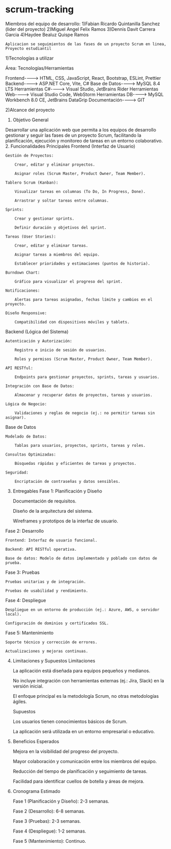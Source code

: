 # scrum-tracking

Miembros del equipo de desarrollo:
1)Fabian Ricardo Quintanilla Sanchez (lider del proyecto)
2)Miguel Angel Felix Ramos
3)Dennis Davit Carrera Garcia
4)Haydee Bealuz Quispe Ramos


    Aplicacion se seguimientos de las fases de un proyecto Scrum en linea, Proyecto estudiantil
 
1)Tecnologías a utilizar

Área: Tecnologías/Herramientas

Frontend---->  HTML, CSS, JavaScript, React, Bootstrap, ESLint, Prettier
Backend---->  ASP.NET Core, Vite, C#
Base de Datos---->  MySQL 8.4 LTS
Herramientas C#---->  Visual Studio, JetBrains Rider
Herramientas Web---->  Visual Studio Code, WebStorm
Herramientas DB---->  MySQL Workbench 8.0 CE, JetBrains DataGrip
Documentación---->  GIT




2)Alcance del proyecto

1. Objetivo General

Desarrollar una aplicación web que permita a los equipos de desarrollo gestionar y seguir las fases de un proyecto Scrum, facilitando la planificación, ejecución y monitoreo de tareas en un entorno colaborativo.
2. Funcionalidades Principales
Frontend (Interfaz de Usuario)

    Gestión de Proyectos:

        Crear, editar y eliminar proyectos.

        Asignar roles (Scrum Master, Product Owner, Team Member).

    Tablero Scrum (Kanban):

        Visualizar tareas en columnas (To Do, In Progress, Done).

        Arrastrar y soltar tareas entre columnas.

    Sprints:

        Crear y gestionar sprints.

        Definir duración y objetivos del sprint.

    Tareas (User Stories):

        Crear, editar y eliminar tareas.

        Asignar tareas a miembros del equipo.

        Establecer prioridades y estimaciones (puntos de historia).

    Burndown Chart:

        Gráfico para visualizar el progreso del sprint.

    Notificaciones:

        Alertas para tareas asignadas, fechas límite y cambios en el proyecto.

    Diseño Responsive:

        Compatibilidad con dispositivos móviles y tablets.

Backend (Lógica del Sistema)

    Autenticación y Autorización:

        Registro e inicio de sesión de usuarios.

        Roles y permisos (Scrum Master, Product Owner, Team Member).

    API RESTful:

        Endpoints para gestionar proyectos, sprints, tareas y usuarios.

    Integración con Base de Datos:

        Almacenar y recuperar datos de proyectos, tareas y usuarios.

    Lógica de Negocio:

        Validaciones y reglas de negocio (ej.: no permitir tareas sin asignar).

Base de Datos

    Modelado de Datos:

        Tablas para usuarios, proyectos, sprints, tareas y roles.

    Consultas Optimizadas:

        Búsquedas rápidas y eficientes de tareas y proyectos.

    Seguridad:

        Encriptación de contraseñas y datos sensibles.

3. Entregables
Fase 1: Planificación y Diseño

    Documentación de requisitos.

    Diseño de la arquitectura del sistema.

    Wireframes y prototipos de la interfaz de usuario.

Fase 2: Desarrollo

    Frontend: Interfaz de usuario funcional.

    Backend: API RESTful operativa.

    Base de datos: Modelo de datos implementado y poblado con datos de prueba.

Fase 3: Pruebas

    Pruebas unitarias y de integración.

    Pruebas de usabilidad y rendimiento.

Fase 4: Despliegue

    Despliegue en un entorno de producción (ej.: Azure, AWS, o servidor local).

    Configuración de dominios y certificados SSL.

Fase 5: Mantenimiento

    Soporte técnico y corrección de errores.

    Actualizaciones y mejoras continuas.

4. Limitaciones y Supuestos
Limitaciones

    La aplicación está diseñada para equipos pequeños y medianos.

    No incluye integración con herramientas externas (ej.: Jira, Slack) en la versión inicial.

    El enfoque principal es la metodología Scrum, no otras metodologías ágiles.

    Supuestos

    Los usuarios tienen conocimientos básicos de Scrum.

    La aplicación será utilizada en un entorno empresarial o educativo.

5. Beneficios Esperados

    Mejora en la visibilidad del progreso del proyecto.

    Mayor colaboración y comunicación entre los miembros del equipo.

    Reducción del tiempo de planificación y seguimiento de tareas.

    Facilidad para identificar cuellos de botella y áreas de mejora.
    
6. Cronograma Estimado

    Fase 1 (Planificación y Diseño): 2-3 semanas.

    Fase 2 (Desarrollo): 6-8 semanas.

    Fase 3 (Pruebas): 2-3 semanas.

    Fase 4 (Despliegue): 1-2 semanas.

    Fase 5 (Mantenimiento): Continuo.
    
    
    

